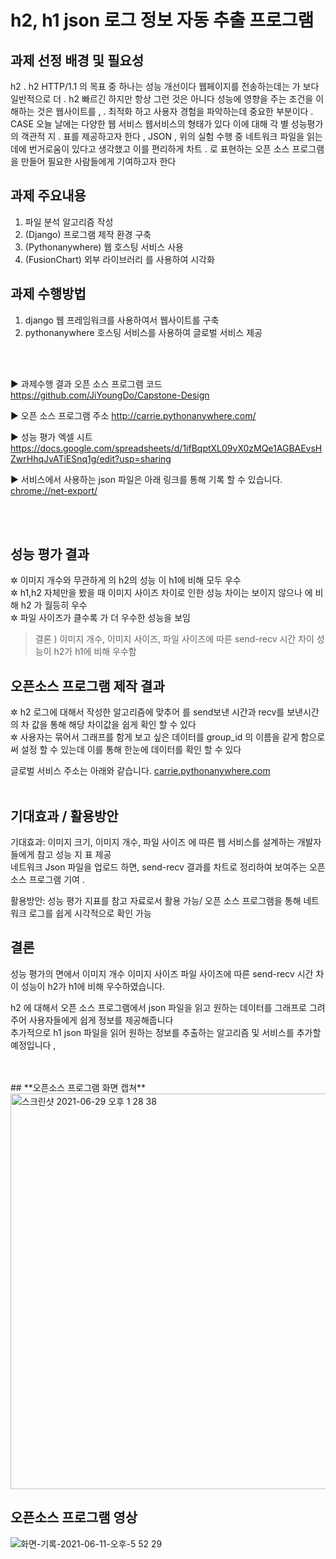 # **h2, h1 json 로그 정보 자동 추출 프로그램**

## **과제 선정 배경 및 필요성** 
h2 . h2 HTTP/1.1 의 목표 중 하나는 성능 개선이다 웹페이지를 전송하는데는 가 보다 일반적으로 더 . h2 빠르긴 하지만 항상 그런 것은 아니다 성능에 영향을 주는 조건을 이해하는 것은 웹사이트를 , . 최적화 하고 사용자 경험을 파악하는데 중요한 부분이다 . CASE 오늘 날에는 다양한 웹 서비스 웹서비스의 형태가 있다 이에 대해 각 별 성능평가의 객관적 지 . 표를 제공하고자 한다 , JSON , 위의 실험 수행 중 네트워크 파일을 읽는데에 번거로움이 있다고 생각했고 이를 편리하게 차트 . 로 표현하는 오픈 소스 프로그램을 만들어 필요한 사람들에게 기여하고자 한다


## **과제 주요내용** 
1) 파일 분석 알고리즘 작성 
2) (Django) 프로그램 제작 환경 구축 
3) (Pythonanywhere) 웹 호스팅 서비스 사용 
4) (FusionChart) 외부 라이브러리 를 사용하여 시각화


## **과제 수행방법**
 1. django 웹 프레임워크를 사용하여서 웹사이트를 구축 
 2.  pythonanywhere 호스팅 서비스를 사용하여 글로벌 서비스
    제공

<br/>
<br/>

► 과제수행 결과 오픈 소스 프로그램 코드
https://github.com/JiYoungDo/Capstone-Design 

► 오픈 소스 프로그램 주소
http://carrie.pythonanywhere.com/ 

► 성능 평가 엑셀 시트
https://docs.google.com/spreadsheets/d/1ifBqptXL09vX0zMQe1AGBAEvsHZwrHhqJvATiESnq1g/edit?usp=sharing 

► 서비스에서 사용하는 json 파일은 아래 링크를 통해 기록 할 수 있습니다.
[chrome://net-export/](chrome://net-export/)

<br/>
<br/>

## **성능 평가 결과** 
✲ 이미지 개수와 무관하게 의 h2의 성능 이 h1에 비해 모두 우수 <br/>
✲ h1,h2 자체만을 봤을 때 이미지 사이즈 차이로 인한 성능 차이는 보이지 않으나 에 비해 h2 가 월등히 우수  <br/>
✲ 파일 사이즈가 클수록 가 더 우수한 성능을 보임 <br/>
> 결론 ) 이미지 개수, 이미지 사이즈, 파일 사이즈에 따른  send-recv 시간 차이 성능이 h2가 h1에 비해 우수함<br/>

## **오픈소스 프로그램 제작 결과**
✲ h2 로그에 대해서 작성한 알고리즘에 맞추어 를 send보낸 시간과 recv를 보낸시간의 차 값을 통해 해당 차이값을 쉽게 확인 할 수 있다<br/> 
✲ 사용자는 묶어서 그래프를 함게 보고 싶은 데이터를 group_id 의 이름을 같게 함으로써 설정 할 수 있는데 이를 통해 한눈에 데이터를 확인 할 수 있다<br/>

글로벌 서비스 주소는 아래와 같습니다. [carrie.pythonanywhere.com](http://carrie.pythonanywhere.com/)
<br/>
<br/>


## **기대효과 / 활용방안**
기대효과: 이미지 크기, 이미지 개수, 파일 사이즈 에 따른 웹 서비스를 설계하는 개발자들에게 참고 성능 지 표 제공 <br/>
네트워크 Json 파일을 업로드 하면,  send-recv 결과를 차트로 정리하여 보여주는 오픈소스 프로그램 기여 .<br/>

활용방안: 성능 평가 지표를 참고 자료로서 활용 가능/ 오픈 소스 프로그램을 통해 네트워크 로그를 쉽게 시각적으로 확인 가능<br/>


## **결론**
성능 평가의 면에서 이미지 개수 이미지 사이즈 파일 사이즈에 따른 send-recv 시간 차이 성능이 h2가 h1에 비해 우수하였습니다.<br/>

h2 에 대해서 오픈 소스 프로그램에서 json 파일을 읽고 원하는 데이터를 그래프로 그려주어 사용자들에게 쉽게 정보를 제공해줍니다 <br/>
추가적으로 h1 json 파일을 읽어 원하는 정보를 추출하는 알고리즘 및 서비스를 추가할 예정입니다 ,<br/>

<br/>
<br/>
## **오픈소스 프로그램 화면 캡쳐**<br/>
<img width="633" alt="스크린샷 2021-06-29 오후 1 28 38" src="https://user-images.githubusercontent.com/48639426/123737466-f2559880-d8dd-11eb-9644-84886ed276c0.png">


## **오픈소스 프로그램 영상**<br/>
![화면-기록-2021-06-11-오후-5 52 29](https://user-images.githubusercontent.com/48639426/121660889-9bc71c80-cade-11eb-93f4-e4a01938d663.gif)



